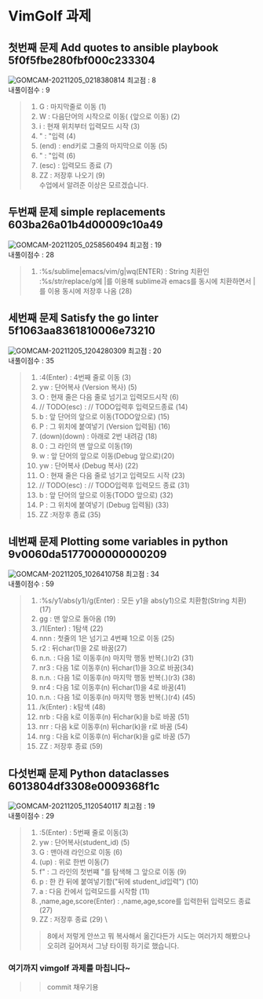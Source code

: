 # VimGolf 과제


## 첫번째 문제 Add quotes to ansible playbook 5f0f5fbe280fbf000c233304
![GOMCAM-20211205_0218380814](https://user-images.githubusercontent.com/94767794/144731224-3d4e85f2-6602-41c8-a61c-998702d46baa.gif)
최고점 : 8 \
내풀이점수 : 9
> 1) G : 마지막줄로 이동 (1)
> 2) W : 다음단어의 시작으로 이동( {앞으로 이동) (2)
> 3) i : 현재 위치부터 입력모드 시작 (3)
> 4) " : "입력 (4)
> 5) (end) : end키로 그줄의 마지막으로 이동 (5)
> 6) " : "입력 (6)
> 7) (esc) : 입력모드 종료 (7)
> 8) ZZ : 저장후 나오기  (9) \
> 수업에서 알려준 이상은 모르겠습니다.


## 두번째 문제 simple replacements 603ba26a01b4d00009c10a49
![GOMCAM-20211205_0258560494](https://user-images.githubusercontent.com/94767794/144731621-06c11a36-8f23-4acc-8676-4d57b140890b.gif)
최고점 : 19 \
내풀이점수 : 28
> 1. :%s/sublime\|emacs/vim/g|wq(ENTER) : String 치환인 :%s/str/replace/g에 \|를 이용해 sublime과 emacs를 동시에 치환하면서 |를 이용 동시에 저장후 나옴 (28)

## 세번째 문제 Satisfy the go linter 5f1063aa8361810006e73210
![GOMCAM-20211205_1204280309](https://user-images.githubusercontent.com/94767794/144731925-57d75c3b-a583-4aee-98ff-2980cda96b47.gif)
최고점 : 20 \
내풀이점수 : 35
> 1. :4(Enter) : 4번째 줄로 이동 (3)
> 2. yw : 단어복사 (Version 복사) (5)
> 3. O : 현재 줄은 다음 줄로 넘기고 입력모드시작 (6)
> 4. // TODO(esc) : // TODO입력후 입력모드종료 (14)
> 5. b : 앞 단어의 앞으로 이동(TODO앞으로) (15)
> 6. P : 그 위치에 붙여넣기 (Version 입력됨) (16)
> 7. (down)(down) : 아래로 2번 내려감 (18)
> 8. 0 : 그 라인의 맨 앞으로 이동(19)
> 9. w : 앞 단어의 앞으로 이동(Debug 앞으로)(20)
> 10. yw : 단어복사 (Debug 복사) (22)
> 11. O : 현재 줄은 다음 줄로 넘기고 입력모드 시작 (23)
> 12. // TODO(esc) : // TODO입력후 입력모드 종료 (31)
> 13. b : 앞 단어의 앞으로 이동(TODO 앞으로) (32)
> 14. P : 그 위치에 붙여넣기 (Debug 입력됨) (33)
> 15. ZZ :저장후 종료 (35)

## 네번째 문제 Plotting some variables in python 9v0060da5177000000000209
![GOMCAM-20211205_1026410758](https://user-images.githubusercontent.com/94767794/144732225-ed288983-4248-48de-b733-67242e11da30.gif)
최고점 : 34 \
내풀이점수 : 59
> 1. :%s/y1/abs(y1)/g(Enter) : 모든 y1을 abs(y1)으로 치환함(String 치환) (17)
> 2. gg : 맨 앞으로 돌아옴 (19)
> 3. /1(Enter) : 1탐색 (22)
> 4. nnn : 첫줄의 1은 넘기고 4번째 1으로 이동 (25) 
> 5. r2 : 뒤char(1)을 2로 바꿈(27)
> 6. n.n. : 다음 1로 이동후(n) 마지막 행동 반복(.)(r2) (31)
> 7. nr3 : 다음 1로 이동후(n) 뒤char(1)을 3으로 바꿈(34)
> 8. n.n. : 다음 1로 이동후(n) 마지막 행동 반복(.)(r3) (38)
> 8. nr4 : 다음 1로 이동후(n) 뒤char(1)을 4로 바꿈(41)
> 9. n.n. : 다음 1로 이동후(n) 마지막 행동 반복(.)(r4) (45)
> 10. /k(Enter) : k탐색 (48)
> 11. nrb : 다음 k로 이동후(n) 뒤char(k)을 b로 바꿈 (51)
> 12. nrr : 다음 k로 이동후(n) 뒤char(k)을 r로 바꿈 (54)
> 13. nrg : 다음 k로 이동후(n) 뒤char(k)을 g로 바꿈 (57)
> 14. ZZ : 저장후 종료 (59)

## 다섯번째 문제 Python dataclasses 6013804df3308e0009368f1c
![GOMCAM-20211205_1120540117](https://user-images.githubusercontent.com/94767794/144732649-4ce68c0f-2caf-4ae4-9308-662ce50f4dbc.gif)
최고점 : 19 \
내풀이점수 : 29
> 1. :5(Enter) : 5번째 줄로 이동(3)
> 2. yw : 단어복사(student_id) (5)
> 3. G : 맨아래 라인으로 이동 (6)
> 4. (up) : 위로 한번 이동(7)
> 5. f" : 그 라인의 첫번쨰 "를 탐색해 그 앞으로 이동 (9)
> 6. p : 한 칸 뒤에 붙여넣기함("뒤에 student_id입력") (10)
> 7. a : 다음 칸에서 입력모드를 시작함 (11)
> 8. ,name,age,score(Enter) : ,name,age,score를 입력한뒤 입력모드 종료(27)
> 9. ZZ : 저장후 종료 (29) \
>> 8에서 저렇게 안쓰고 뭐 복사해서 옮긴다든가 시도는 여러가지 해봤으나 오히려 길어져서 그냥 타이핑 하기로 했습니다.


### 여기까지 vimgolf 과제를 마칩니다~

>> commit 채우기용

